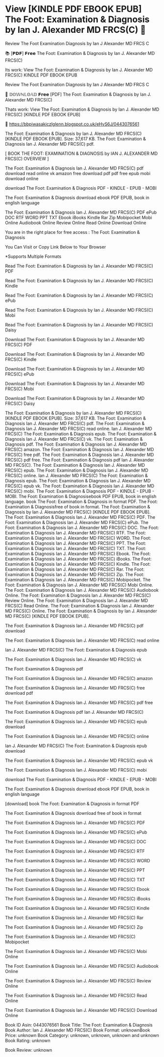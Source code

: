 # View [KINDLE PDF EBOOK EPUB] The Foot: Examination & Diagnosis by  Ian J. Alexander MD  FRCS(C) 📙
Review The Foot Examination Diagnosis by Ian J Alexander MD FRCS C

📚 [𝗣𝗗𝗙] 𝗙𝗿𝗲𝗲 The Foot: Examination & Diagnosis by Ian J. Alexander MD FRCS(C)

Its work: View The Foot: Examination & Diagnosis by Ian J. Alexander MD FRCS(C) KINDLE PDF EBOOK EPUB


Review The Foot Examination Diagnosis by Ian J Alexander MD FRCS C

📙 𝔻𝕆𝕎ℕ𝕃𝕆𝔸𝔻 𝗙𝗿𝗲𝗲 [PDF] The Foot: Examination & Diagnosis by Ian J. Alexander MD FRCS(C)

Thats work: View The Foot: Examination & Diagnosis by Ian J. Alexander MD FRCS(C) [KINDLE PDF EBOOK EPUB]



📡 https://bbpiwasakiczlglenn.blogspot.co.uk/eHvS6J/0443076561



The Foot: Examination & Diagnosis by Ian J. Alexander MD FRCS(C) [KINDLE PDF EBOOK EPUB]. Size: 37,617 KB. The Foot: Examination & Diagnosis Ian J. Alexander MD FRCS(C) pdf.

[ BOOK THE FOOT: EXAMINATION & DIAGNOSIS by IAN J. ALEXANDER MD FRCS(C) OVERVIEW ]

The Foot: Examination & Diagnosis Ian J. Alexander MD FRCS(C) pdf download read online vk amazon free download pdf pdf free epub mobi download online

download The Foot: Examination & Diagnosis PDF - KINDLE - EPUB - MOBI

The Foot: Examination & Diagnosis download ebook PDF EPUB, book in english language

The Foot: Examination & Diagnosis Ian J. Alexander MD FRCS(C) PDF ePub DOC RTF WORD PPT TXT Ebook iBooks Kindle Rar Zip Mobipocket Mobi Online Audiobook Online Review Online Read Online Download Online

You are in the right place for free access : The Foot: Examination & Diagnosis

You Can Visit or Copy Link Below to Your Browser

*Supports Multiple Formats

Read The Foot: Examination & Diagnosis by Ian J. Alexander MD FRCS(C) PDF

Read The Foot: Examination & Diagnosis by Ian J. Alexander MD FRCS(C) Kindle

Read The Foot: Examination & Diagnosis by Ian J. Alexander MD FRCS(C) ePub

Read The Foot: Examination & Diagnosis by Ian J. Alexander MD FRCS(C) Mobi

Read The Foot: Examination & Diagnosis by Ian J. Alexander MD FRCS(C) Daisy

Download The Foot: Examination & Diagnosis by Ian J. Alexander MD FRCS(C) PDF

Download The Foot: Examination & Diagnosis by Ian J. Alexander MD FRCS(C) Kindle

Download The Foot: Examination & Diagnosis by Ian J. Alexander MD FRCS(C) ePub

Download The Foot: Examination & Diagnosis by Ian J. Alexander MD FRCS(C) Mobi

Download The Foot: Examination & Diagnosis by Ian J. Alexander MD FRCS(C) Daisy

The Foot: Examination & Diagnosis by Ian J. Alexander MD FRCS(C) [KINDLE PDF EBOOK EPUB]. Size: 37,617 KB. The Foot: Examination & Diagnosis Ian J. Alexander MD FRCS(C) pdf. The Foot: Examination & Diagnosis Ian J. Alexander MD FRCS(C) read online. Ian J. Alexander MD FRCS(C) The Foot: Examination & Diagnosis epub. The Foot: Examination & Diagnosis Ian J. Alexander MD FRCS(C) vk. The Foot: Examination & Diagnosis pdf. The Foot: Examination & Diagnosis Ian J. Alexander MD FRCS(C) amazon. The Foot: Examination & Diagnosis Ian J. Alexander MD FRCS(C) free pdf. The Foot: Examination & Diagnosis Ian J. Alexander MD FRCS(C) pdf free. The Foot: Examination & Diagnosis pdf Ian J. Alexander MD FRCS(C). The Foot: Examination & Diagnosis Ian J. Alexander MD FRCS(C) epub. The Foot: Examination & Diagnosis Ian J. Alexander MD FRCS(C) online. Ian J. Alexander MD FRCS(C) The Foot: Examination & Diagnosis epub. The Foot: Examination & Diagnosis Ian J. Alexander MD FRCS(C) epub vk. The Foot: Examination & Diagnosis Ian J. Alexander MD FRCS(C) mobi. The Foot: Examination & Diagnosis PDF - KINDLE - EPUB - MOBI. The Foot: Examination & Diagnosisebook PDF EPUB, book in english language. book The Foot: Examination & Diagnosis in format PDF. The Foot: Examination & Diagnosisfree of book in format. The Foot: Examination & Diagnosis by Ian J. Alexander MD FRCS(C) [KINDLE PDF EBOOK EPUB]. The Foot: Examination & Diagnosis Ian J. Alexander MD FRCS(C) PDF. The Foot: Examination & Diagnosis Ian J. Alexander MD FRCS(C) ePub. The Foot: Examination & Diagnosis Ian J. Alexander MD FRCS(C) DOC. The Foot: Examination & Diagnosis Ian J. Alexander MD FRCS(C) RTF. The Foot: Examination & Diagnosis Ian J. Alexander MD FRCS(C) WORD. The Foot: Examination & Diagnosis Ian J. Alexander MD FRCS(C) PPT. The Foot: Examination & Diagnosis Ian J. Alexander MD FRCS(C) TXT. The Foot: Examination & Diagnosis Ian J. Alexander MD FRCS(C) Ebook. The Foot: Examination & Diagnosis Ian J. Alexander MD FRCS(C) iBooks. The Foot: Examination & Diagnosis Ian J. Alexander MD FRCS(C) Kindle. The Foot: Examination & Diagnosis Ian J. Alexander MD FRCS(C) Rar. The Foot: Examination & Diagnosis Ian J. Alexander MD FRCS(C) Zip. The Foot: Examination & Diagnosis Ian J. Alexander MD FRCS(C) Mobipocket. The Foot: Examination & Diagnosis Ian J. Alexander MD FRCS(C) Mobi Online. The Foot: Examination & Diagnosis Ian J. Alexander MD FRCS(C) Audiobook Online. The Foot: Examination & Diagnosis Ian J. Alexander MD FRCS(C) Review Online. The Foot: Examination & Diagnosis Ian J. Alexander MD FRCS(C) Read Online. The Foot: Examination & Diagnosis Ian J. Alexander MD FRCS(C) Online. The Foot: Examination & Diagnosis by Ian J. Alexander MD FRCS(C) [KINDLE PDF EBOOK EPUB].

The Foot: Examination & Diagnosis Ian J. Alexander MD FRCS(C) pdf download

The Foot: Examination & Diagnosis Ian J. Alexander MD FRCS(C) read online

Ian J. Alexander MD FRCS(C) The Foot: Examination & Diagnosis epub

The Foot: Examination & Diagnosis Ian J. Alexander MD FRCS(C) vk

The Foot: Examination & Diagnosis pdf

The Foot: Examination & Diagnosis Ian J. Alexander MD FRCS(C) amazon

The Foot: Examination & Diagnosis Ian J. Alexander MD FRCS(C) free download pdf

The Foot: Examination & Diagnosis Ian J. Alexander MD FRCS(C) pdf free

The Foot: Examination & Diagnosis pdf Ian J. Alexander MD FRCS(C)

The Foot: Examination & Diagnosis Ian J. Alexander MD FRCS(C) epub download

The Foot: Examination & Diagnosis Ian J. Alexander MD FRCS(C) online

Ian J. Alexander MD FRCS(C) The Foot: Examination & Diagnosis epub download

The Foot: Examination & Diagnosis Ian J. Alexander MD FRCS(C) epub vk

The Foot: Examination & Diagnosis Ian J. Alexander MD FRCS(C) mobi

download The Foot: Examination & Diagnosis PDF - KINDLE - EPUB - MOBI

The Foot: Examination & Diagnosis download ebook PDF EPUB, book in english language

[download] book The Foot: Examination & Diagnosis in format PDF

The Foot: Examination & Diagnosis download free of book in format

The Foot: Examination & Diagnosis Ian J. Alexander MD FRCS(C) PDF

The Foot: Examination & Diagnosis Ian J. Alexander MD FRCS(C) ePub

The Foot: Examination & Diagnosis Ian J. Alexander MD FRCS(C) DOC

The Foot: Examination & Diagnosis Ian J. Alexander MD FRCS(C) RTF

The Foot: Examination & Diagnosis Ian J. Alexander MD FRCS(C) WORD

The Foot: Examination & Diagnosis Ian J. Alexander MD FRCS(C) PPT

The Foot: Examination & Diagnosis Ian J. Alexander MD FRCS(C) TXT

The Foot: Examination & Diagnosis Ian J. Alexander MD FRCS(C) Ebook

The Foot: Examination & Diagnosis Ian J. Alexander MD FRCS(C) iBooks

The Foot: Examination & Diagnosis Ian J. Alexander MD FRCS(C) Kindle

The Foot: Examination & Diagnosis Ian J. Alexander MD FRCS(C) Rar

The Foot: Examination & Diagnosis Ian J. Alexander MD FRCS(C) Zip

The Foot: Examination & Diagnosis Ian J. Alexander MD FRCS(C) Mobipocket

The Foot: Examination & Diagnosis Ian J. Alexander MD FRCS(C) Mobi Online

The Foot: Examination & Diagnosis Ian J. Alexander MD FRCS(C) Audiobook Online

The Foot: Examination & Diagnosis Ian J. Alexander MD FRCS(C) Review Online

The Foot: Examination & Diagnosis Ian J. Alexander MD FRCS(C) Read Online

The Foot: Examination & Diagnosis Ian J. Alexander MD FRCS(C) Download Online

Book ID Asin: 0443076561
Book Title: The Foot: Examination & Diagnosis
Book Author: Ian J. Alexander MD FRCS(C)
Book Format: unknownBook Price: unknown
Book Category: unknown, unknown, unknown and unknown
Book Rating: unknown

Book Review: unknown
